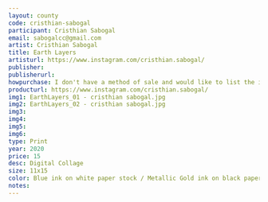 ```yaml
---
layout: county 
code: cristhian-sabogal
participant: Cristhian Sabogal
email: sabogalcc@gmail.com
artist: Cristhian Sabogal
title: Earth Layers
artisturl: https://www.instagram.com/cristhian.sabogal/
publisher: 
publisherurl: 
howpurchase: I don't have a method of sale and would like to list the item on lucky risograph/zine hug's website
producturl: https://www.instagram.com/cristhian.sabogal/
img1: EarthLayers_01 - cristhian sabogal.jpg
img2: EarthLayers_02 - cristhian sabogal.jpg
img3: 
img4: 
img5: 
img6: 
type: Print
year: 2020
price: 15
desc: Digital Collage
size: 11x15
color: Blue ink on white paper stock / Metallic Gold ink on black paper stock
notes: 
---
```


